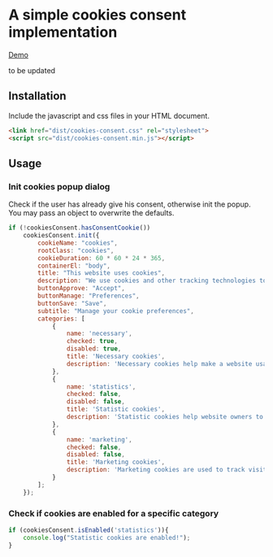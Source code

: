 # A simple cookies consent implementation

[Demo](https://takisrs.github.io/cookies-consent/dist/)

to be updated

## Installation

Include the javascript and css files in your HTML document.

```html
<link href="dist/cookies-consent.css" rel="stylesheet">
<script src="dist/cookies-consent.min.js"></script>
```



## Usage

### Init cookies popup dialog

Check if the user has already give his consent, otherwise init the popup. You may pass an object to overwrite the defaults.

```javascript
if (!cookiesConsent.hasConsentCookie())
    cookiesConsent.init({
        cookieName: "cookies",
        rootClass: "cookies",
        cookieDuration: 60 * 60 * 24 * 365,
        containerEl: "body",
        title: "This website uses cookies",
        description: "We use cookies and other tracking technologies to improve your browsing experience on our website, to show you personalized content and targeted ads, to analyze our website traffic, and to understand where our visitors are coming from. By browsing our website, you consent to our use of cookies and other tracking technologies.",
        buttonApprove: "Accept",
        buttonManage: "Preferences",
        buttonSave: "Save",
        subtitle: "Manage your cookie preferences",
        categories: [
            {
                name: 'necessary',
                checked: true,
                disabled: true,
                title: 'Necessary cookies',
                description: 'Necessary cookies help make a website usable by enabling basic functions like page navigation and access to secure areas of the website. The website cannot function properly without these cookies.'
            },
            {
                name: 'statistics',
                checked: false,
                disabled: false,
                title: 'Statistic cookies',
                description: 'Statistic cookies help website owners to understand how visitors interact with websites by collecting and reporting information anonymously.'
            },
            {
                name: 'marketing',
                checked: false,
                disabled: false,
                title: 'Marketing cookies',
                description: 'Marketing cookies are used to track visitors across websites. The intention is to display ads that are relevant and engaging for the individual user and thereby more valuable for publishers and third party advertisers.'
            }
        ];
    });
```

### Check if cookies are enabled for a specific category

```javascript
if (cookiesConsent.isEnabled('statistics')){
    console.log("Statistic cookies are enabled!");
}
```
